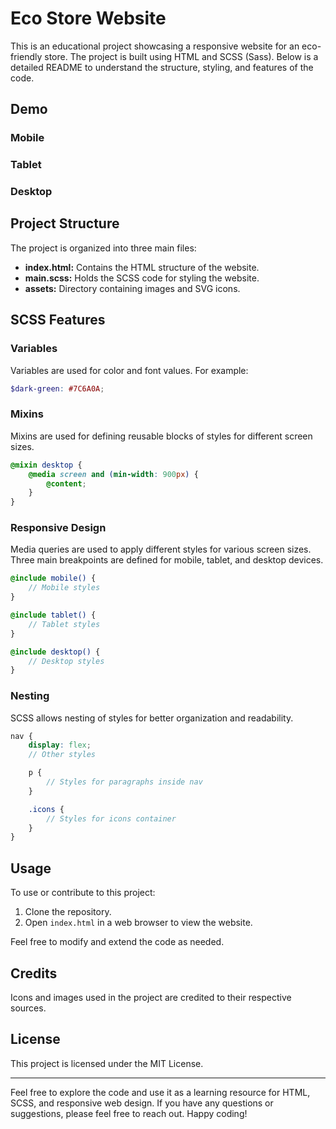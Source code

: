 # Eco Store Website

This is an educational project showcasing a responsive website for an eco-friendly store. The project is built using HTML and SCSS (Sass). Below is a detailed README to understand the structure, styling, and features of the code.

## Demo

### Mobile

### Tablet

### Desktop

## Project Structure

The project is organized into three main files:

- **index.html:** Contains the HTML structure of the website.
- **main.scss:** Holds the SCSS code for styling the website.
- **assets:** Directory containing images and SVG icons.

## SCSS Features

### Variables

Variables are used for color and font values. For example:

```scss
$dark-green: #7C6A0A;
```

### Mixins

Mixins are used for defining reusable blocks of styles for different screen sizes.

```scss
@mixin desktop {
    @media screen and (min-width: 900px) {
        @content;
    }
}
```

### Responsive Design

Media queries are used to apply different styles for various screen sizes. Three main breakpoints are defined for mobile, tablet, and desktop devices.

```scss
@include mobile() {
    // Mobile styles
}

@include tablet() {
    // Tablet styles
}

@include desktop() {
    // Desktop styles
}
```

### Nesting

SCSS allows nesting of styles for better organization and readability.

```scss
nav {
    display: flex;
    // Other styles

    p {
        // Styles for paragraphs inside nav
    }

    .icons {
        // Styles for icons container
    }
}
```

## Usage

To use or contribute to this project:

1. Clone the repository.
2. Open `index.html` in a web browser to view the website.

Feel free to modify and extend the code as needed.

## Credits

Icons and images used in the project are credited to their respective sources.

## License

This project is licensed under the MIT License.

---

Feel free to explore the code and use it as a learning resource for HTML, SCSS, and responsive web design. If you have any questions or suggestions, please feel free to reach out. Happy coding!
